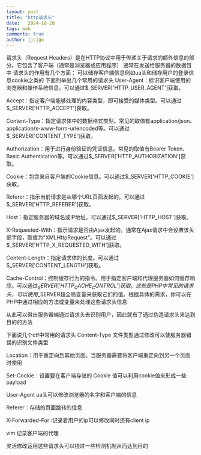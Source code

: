 ```yaml
---
layout: post
title: "http请求头"
date:   2024-10-20
tags: web
comments: true
author: jjcjgo
---
```

请求头（Request Headers）是在HTTP协议中用于传递关于请求的额外信息的部分。它包含了客户端（通常是浏览器或应用程序）
通常在发送给服务器的数据包中
请求头的作用有几个方面：
可以储存客户端信息例如ua头和储存用户的登录信息cookie之类的
下面列举出几个常用的请求头
 User-Agent：标识客户端使用的浏览器和操作系统信息。可以通过$_SERVER['HTTP_USER_AGENT']获取。

 Accept：指定客户端能够处理的内容类型，即可接受的媒体类型。可以通过$_SERVER['HTTP_ACCEPT']获取。
 
 Content-Type：指定请求体中的数据格式类型。常见的取值有application/json、application/x-www-form-urlencoded等。可以通过$_SERVER['CONTENT_TYPE']获取。

 Authorization：用于进行身份验证的凭证信息。常见的取值有Bearer Token、Basic Authentication等。可以通过$_SERVER['HTTP_AUTHORIZATION']获取。

Cookie：包含来自客户端的Cookie信息。可以通过$_SERVER['HTTP_COOKIE']获取。

 Referer：指示当前请求是从哪个URL页面发起的。可以通过$_SERVER['HTTP_REFERER']获取。

 Host：指定服务器的域名或IP地址。可以通过$_SERVER['HTTP_HOST']获取。

X-Requested-With：指示请求是否由Ajax发起的。通常在Ajax请求中会设置该头部字段，取值为"XMLHttpRequest"。可以通过$_SERVER['HTTP_X_REQUESTED_WITH']获取。

Content-Length：指定请求体的长度。可以通过$_SERVER['CONTENT_LENGTH']获取。

Cache-Control：控制缓存行为的指令。用于指定客户端和代理服务器如何缓存响应。可以通过$_SERVER['HTTP_CACHE_CONTROL']获取。
这些是PHP中常见的请求头，可以使用$_SERVER超全局变量来获取它们的值。根据具体的需求，你可以在PHP中通过相应的方法或变量来处理这些请求头信息


从此可以得出服务器端通过请求头去识别用户，因此就有了通过伪造请求头来达到目的的方法

下面说几个ctf中常用的请求头
Content-Type 文件类型通过修改可以使服务器错误的识别文件类型

Location：用于重定向到其他页面。当服务器需要将客户端重定向到另一个页面时使用

Set-Cookie：设置要在客户端存储的 Cookie 值可以利用cookie值来形成一些payload

User-Agent ua头可以修改浏览器的名字和客户端的信息

Referer：存储的页面跳转的信息

X-Forwarded-For :记录着用户的ip可以修改同时还有client ip

vim 记录客户端的代理


灵活修改运用这些请求头可以绕过一些检测机制从而达到目的



